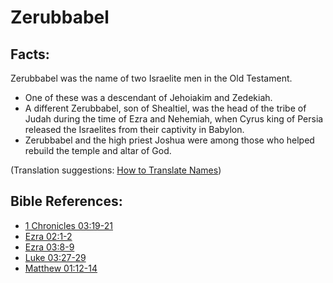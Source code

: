 # Zerubbabel #

## Facts: ##

Zerubbabel was the name of two Israelite men in the Old Testament.

* One of these was a descendant of Jehoiakim and Zedekiah.
* A different Zerubbabel, son of Shealtiel, was the head of the tribe of Judah during the time of Ezra and Nehemiah, when Cyrus king of Persia released the Israelites from their captivity in Babylon.
* Zerubbabel and the high priest Joshua were among those who helped rebuild the temple and altar of God. 

(Translation suggestions: [How to Translate Names](en/ta-vol1/translate/man/translate-names))



## Bible References: ##

* [1 Chronicles 03:19-21](en/tn/1ch/help/03/19)
* [Ezra 02:1-2](en/tn/ezr/help/02/01)
* [Ezra 03:8-9](en/tn/ezr/help/03/08)
* [Luke 03:27-29](en/tn/luk/help/03/27)
* [Matthew 01:12-14](en/tn/mat/help/01/12)